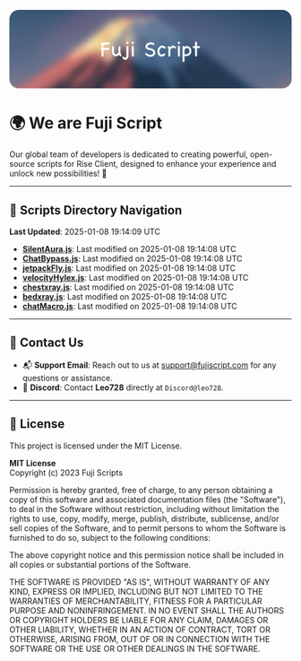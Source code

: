 ![Banner](.github/b.webp)

# 🌍 **We are Fuji Script**

Our global team of developers is dedicated to creating powerful, open-source scripts for Rise Client, designed to enhance your experience and unlock new possibilities! 🌟

---
<!-- SCRIPTS_NAVIGATION_START -->
## 📂 **Scripts Directory Navigation**

**Last Updated**: 2025-01-08 19:14:09 UTC

- **[SilentAura.js](scripts/SilentAura.js)**: Last modified on 2025-01-08 19:14:08 UTC
- **[ChatBypass.js](scripts/ChatBypass.js)**: Last modified on 2025-01-08 19:14:08 UTC
- **[jetpackFly.js](scripts/jetpackFly.js)**: Last modified on 2025-01-08 19:14:08 UTC
- **[velocityHylex.js](scripts/velocityHylex.js)**: Last modified on 2025-01-08 19:14:08 UTC
- **[chestxray.js](scripts/chestxray.js)**: Last modified on 2025-01-08 19:14:08 UTC
- **[bedxray.js](scripts/bedxray.js)**: Last modified on 2025-01-08 19:14:08 UTC
- **[chatMacro.js](scripts/chatMacro.js)**: Last modified on 2025-01-08 19:14:08 UTC

<!-- SCRIPTS_NAVIGATION_END -->

---

## 💬 **Contact Us**  
- 📬 **Support Email**: Reach out to us at [support@fujiscript.com](mailto:support@fujiscript.com) for any questions or assistance.  
- 💬 **Discord**: Contact **Leo728** directly at `Discord@leo728`.

---

## 📜 **License**

This project is licensed under the MIT License.  

**MIT License**  
Copyright (c) 2023 Fuji Scripts  

Permission is hereby granted, free of charge, to any person obtaining a copy of this software and associated documentation files (the "Software"), to deal in the Software without restriction, including without limitation the rights to use, copy, modify, merge, publish, distribute, sublicense, and/or sell copies of the Software, and to permit persons to whom the Software is furnished to do so, subject to the following conditions:  

The above copyright notice and this permission notice shall be included in all copies or substantial portions of the Software.  

THE SOFTWARE IS PROVIDED "AS IS", WITHOUT WARRANTY OF ANY KIND, EXPRESS OR IMPLIED, INCLUDING BUT NOT LIMITED TO THE WARRANTIES OF MERCHANTABILITY, FITNESS FOR A PARTICULAR PURPOSE AND NONINFRINGEMENT. IN NO EVENT SHALL THE AUTHORS OR COPYRIGHT HOLDERS BE LIABLE FOR ANY CLAIM, DAMAGES OR OTHER LIABILITY, WHETHER IN AN ACTION OF CONTRACT, TORT OR OTHERWISE, ARISING FROM, OUT OF OR IN CONNECTION WITH THE SOFTWARE OR THE USE OR OTHER DEALINGS IN THE SOFTWARE.  
